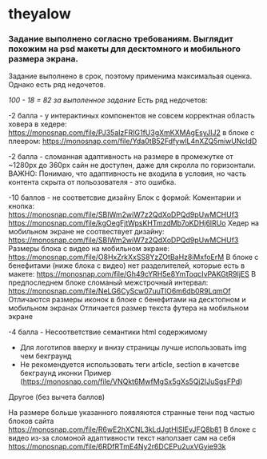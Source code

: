 # theyalow

### Задание выполнено согласно требованиям. Выглядит похожим на psd макеты для десктомного и мобильного размера экрана.
Задание выполнено в срок, поэтому применима максимальая оценка. Однако есть ряд недочетов.

*100 - 18 = 82 за выполенное задание*
Есть ряд недочетов:

-2 балла - у интерактиных компонентов не совсем корректная область ховера
в хедере: https://monosnap.com/file/PJ35aIzFRIG1fU3gXmKXMAgEsyJIJ2
в блоке с плеером: https://monosnap.com/file/Yda0tB52FdfywlL4nXZQ5miwUNcldD

-2 балла - сломанная адаптивность
на размере в промежутке от ~1280px до 360px сайн не доступен, даже для скролла по горизонтали.
ВАЖНО: Понимаю, что адаптивность не входила в условия, но часть контента скрыта от польозователя - это ошибка.

-10 баллов - не соответсвие  дизайну
Блок с формой: Коментарии и кнопка:
https://monosnap.com/file/SBIWm2wiW7z2QdXoDPQd9pUwMCHUf3
https://monosnap.com/file/kgOegFjtWpsKHTmzdMb7oKDHj6lRUo
Хедер на мобильном экране не соотвествует дизайну:
https://monosnap.com/file/SBIWm2wiW7z2QdXoDPQd9pUwMCHUf3
Размеры блока с видео на мобильном экране:
https://monosnap.com/file/O8HxZrkXxSS8YzZOtBaHz8iMxfoErM
В блоке с бенефитами (ниже блока с видео) нет разделителей, которые есть в макете:
https://monosnap.com/file/Gh49cYRH5e8YmToqcIvPAKGtR9ljES
В предпоследнем блоке сломаный межстрочный интервал:
https://monosnap.com/file/NeLG6CyScw07uuTlO6m6db0R9LqmOf
Отличаются размеры иконок в блоке с бенефитами на десктопном и мобильном экранах
Отличается размер текста футера на мобильном экране



-4 балла - Несоответствие семантики html содержимому
 - Для логотипов вверху и внизу страницы лучше использовать img чем бекграунд
 - Не рекомендуется использовать теги article, section в качетсве бекграунд иконки
Пример (https://monosnap.com/file/VNQkt6MwfMgSx5gXs5Qj2IJuSgsFPd)


Другое (без вычета баллов)

На размере больше указанного появляются странные тени под частью блоков сайта
https://monosnap.com/file/R6wE2hXCNL3kLdJgtHlSIEvJFQ8b81
В блоке с видео из-за сломоной адаптивности текст наползает сам на себя 
https://monosnap.com/file/6RDfRTmE4Ny2r6DCEPu2uxVGyie93k

